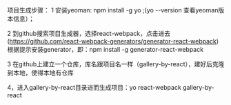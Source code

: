 项目生成步骤：
1 安装yeoman: npm install -g yo ;(yo --version 查看yeoman版本信息）；

2 到github搜索项目生成器，选择react-webpack，点击进去(https://github.com/react-webpack-generators/generator-react-webpack)
根据提示安装generator，即：npm install -g generator-react-webpack 

3 在github上建立一个仓库，库名跟项目名一样（gallery-by-react），建好后克隆到本地，使得本地有仓库

4，进入gallery-by-react目录进而生成项目：yo react-webpack gallery-by-react

